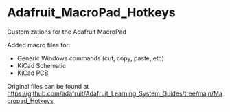 # Adafruit_MacroPad_Hotkeys
Customizations for the Adafruit MacroPad

Added macro files for:
- Generic Windows commands (cut, copy, paste, etc)
- KiCad Schematic
- KiCad PCB

Original files can be found at https://github.com/adafruit/Adafruit_Learning_System_Guides/tree/main/Macropad_Hotkeys
